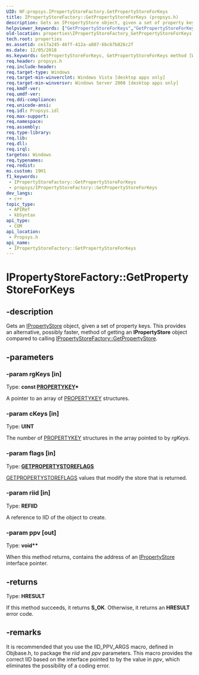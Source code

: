 ```yaml
---
UID: NF:propsys.IPropertyStoreFactory.GetPropertyStoreForKeys
title: IPropertyStoreFactory::GetPropertyStoreForKeys (propsys.h)
description: Gets an IPropertyStore object, given a set of property keys. This provides an alternative, possibly faster, method of getting an IPropertyStore object compared to calling IPropertyStoreFactory::GetPropertyStore.
helpviewer_keywords: ["GetPropertyStoreForKeys","GetPropertyStoreForKeys method [Windows Properties]","GetPropertyStoreForKeys method [Windows Properties]","IPropertyStoreFactory interface","IPropertyStoreFactory interface [Windows Properties]","GetPropertyStoreForKeys method","IPropertyStoreFactory.GetPropertyStoreForKeys","IPropertyStoreFactory::GetPropertyStoreForKeys","_shell_IPropertyStoreFactory_GetPropertyStoreForKeys","properties.IPropertyStoreFactory_GetPropertyStoreForKeys","propsys/IPropertyStoreFactory::GetPropertyStoreForKeys","shell.IPropertyStoreFactory_GetPropertyStoreForKeys"]
old-location: properties\IPropertyStoreFactory_GetPropertyStoreForKeys.htm
tech.root: properties
ms.assetid: ce17a245-46ff-412a-a807-6bc67b826c2f
ms.date: 12/05/2018
ms.keywords: GetPropertyStoreForKeys, GetPropertyStoreForKeys method [Windows Properties], GetPropertyStoreForKeys method [Windows Properties],IPropertyStoreFactory interface, IPropertyStoreFactory interface [Windows Properties],GetPropertyStoreForKeys method, IPropertyStoreFactory.GetPropertyStoreForKeys, IPropertyStoreFactory::GetPropertyStoreForKeys, _shell_IPropertyStoreFactory_GetPropertyStoreForKeys, properties.IPropertyStoreFactory_GetPropertyStoreForKeys, propsys/IPropertyStoreFactory::GetPropertyStoreForKeys, shell.IPropertyStoreFactory_GetPropertyStoreForKeys
req.header: propsys.h
req.include-header: 
req.target-type: Windows
req.target-min-winverclnt: Windows Vista [desktop apps only]
req.target-min-winversvr: Windows Server 2008 [desktop apps only]
req.kmdf-ver: 
req.umdf-ver: 
req.ddi-compliance: 
req.unicode-ansi: 
req.idl: Propsys.idl
req.max-support: 
req.namespace: 
req.assembly: 
req.type-library: 
req.lib: 
req.dll: 
req.irql: 
targetos: Windows
req.typenames: 
req.redist: 
ms.custom: 19H1
f1_keywords:
 - IPropertyStoreFactory::GetPropertyStoreForKeys
 - propsys/IPropertyStoreFactory::GetPropertyStoreForKeys
dev_langs:
 - c++
topic_type:
 - APIRef
 - kbSyntax
api_type:
 - COM
api_location:
 - Propsys.h
api_name:
 - IPropertyStoreFactory::GetPropertyStoreForKeys
---
```


# IPropertyStoreFactory::GetPropertyStoreForKeys


## -description

Gets an <a href="/windows/desktop/api/propsys/nn-propsys-ipropertystore">IPropertyStore</a> object, given a set of property keys. This provides an alternative, possibly faster, method of getting an <b>IPropertyStore</b> object compared to calling <a href="/windows/desktop/api/propsys/nf-propsys-ipropertystorefactory-getpropertystore">IPropertyStoreFactory::GetPropertyStore</a>.

## -parameters

### -param rgKeys [in]

Type: <b>const <a href="/windows/desktop/api/wtypes/ns-wtypes-propertykey">PROPERTYKEY</a>*</b>

A pointer to an array of <a href="/windows/desktop/api/wtypes/ns-wtypes-propertykey">PROPERTYKEY</a> structures.

### -param cKeys [in]

Type: <b>UINT</b>

The number of <a href="/windows/desktop/api/wtypes/ns-wtypes-propertykey">PROPERTYKEY</a> structures in the array pointed to by <i>rgKeys</i>.

### -param flags [in]

Type: <b><a href="/windows/desktop/api/propsys/ne-propsys-getpropertystoreflags">GETPROPERTYSTOREFLAGS</a></b>


<a href="/windows/desktop/api/propsys/ne-propsys-getpropertystoreflags">GETPROPERTYSTOREFLAGS</a> values that modify the store that is returned.

### -param riid [in]

Type: <b>REFIID</b>

A reference to IID of the object to create.

### -param ppv [out]

Type: <b>void**</b>

When this method returns, contains the address of an <a href="/windows/desktop/api/propsys/nn-propsys-ipropertystore">IPropertyStore</a> interface pointer.

## -returns

Type: <b>HRESULT</b>

If this method succeeds, it returns <b xmlns:loc="http://microsoft.com/wdcml/l10n">S_OK</b>. Otherwise, it returns an <b xmlns:loc="http://microsoft.com/wdcml/l10n">HRESULT</b> error code.

## -remarks

It is recommended that you use the IID_PPV_ARGS macro, defined in Objbase.h, to package the <i>riid</i> and <i>ppv</i> parameters. This macro provides the correct IID based on the interface pointed to by the value in <i>ppv</i>, which eliminates the possibility of a coding error.

